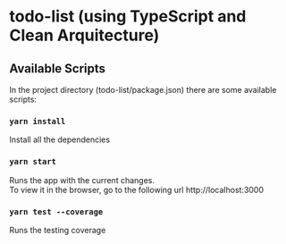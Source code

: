 # todo-list (using TypeScript and Clean Arquitecture)

## Available Scripts

In the project directory (todo-list/package.json) there are some available scripts:

### `yarn install`

Install all the dependencies

### `yarn start`

Runs the app with the current changes.\
To view it in the browser, go to the following url http://localhost:3000

### `yarn test --coverage`

Runs the testing coverage
